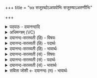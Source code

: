 +++
title = "७४ सजूरब्दोऽअयवोभिः सजूरुषाऽअरुणीभिः"

+++
<details><summary>पदपाठः - दयानन्दादि</summary>

स॒जूरिति॑ स॒ऽजूः। अब्दः॑। अय॑वोभि॒रित्यय॑वःऽभिः। स॒जूरिति॑ स॒ऽजूः। उ॒षाः। अरु॑णीभिः। स॒जोष॑सा॒विति॑ स॒जोष॑ऽसौ। अ॒श्विना॑। दꣳसो॑भि॒रिति॒ दꣳसः॑ऽभिः। स॒जूरिति॑ स॒ऽजूः। सूरः॑। एत॑शेन। स॒जूरिति॑ स॒ऽजूः। वै॒श्वा॒न॒रः। इड॑या। घृ॒तेन॑। स्वाहा॑। ७४।
</details>

<details><summary>अधिमन्त्रम् (VC)</summary>

- अश्विनौ देवते
- कुमारहारित ऋषिः
- आर्षी जगती
- निषादः
</details>

<details><summary>दयानन्द-सरस्वती (हि) - विषयः</summary>

मनुष्यों को किस प्रकार परस्पर सुखी होना चाहिये, यह विषय अगले मन्त्र में कहा है ॥
</details>

<details><summary>दयानन्द-सरस्वती (हि) - पदार्थः</summary>

पदार्थान्वयभाषाः -  हे मनुष्यो ! हम सब लोग स्त्री-पुरुष जैसे (अयवोभिः) एकरस क्षणादि काल के अवयवों से (सजूः) संयुक्त (अब्दः) वर्ष (अरुणीभिः) लाल कान्तियों के (सजूः) साथ वर्त्तमान (उषाः) प्रभात समय (दंसोभिः) कर्मों से (सजोषसौ) एकसा वर्त्ताववाले (अश्विना) प्राण और अपान के समान स्त्री-पुरुष वा (एतशेन) चलते घोड़े के समान व्याप्तिशील वेगवाले किरणनिमित्त पवन के (सजूः) साथ वर्त्तमान (सूरः) सूर्य (इडया) अन्न आदि का निमित्तरूप पृथिवी वा (घृतेन) जल से (स्वाहा) सत्य वाणी के (सजूः) साथ (वैश्वानरः) बिजुलीरूप अग्नि वर्त्तमान है, वैसे ही प्रीति से वर्त्तें ॥७४ ॥
</details>

<details><summary>दयानन्द-सरस्वती (हि) - भावार्थः</summary>

भावार्थभाषाः -  मनुष्यों में जितनी परस्पर मित्रता हो उतना ही सुख और जितना विरोध उतना ही दुःख होता है। उस से सब लोग स्त्रीपुरुष परस्पर उपकार करने के साथ ही सदा वर्त्तें ॥७४ ॥
</details>

<details><summary>दयानन्द-सरस्वती (सं) - विषयः</summary>

मनुष्यैः कथं कृत्वा सुखयितव्यमित्याह ॥
</details>

<details><summary>दयानन्द-सरस्वती (सं) - पदार्थः</summary>

पदार्थान्वयभाषाः -  हे मनुष्याः ! वयं सर्वे स्त्रीपुरुषा यथाऽयवोभिः सजूरब्दोऽरुणीभिः सजूरुषा दंसोभिः सजोषसावश्विनेव एतशेनेव सजूः सूर इडया घृतेन स्वाहा सजूर्वैश्वानरश्च वर्तते, तथैव प्रीत्या वर्त्तेमहि ॥७४ ॥
</details>

<details><summary>दयानन्द-सरस्वती (सं) - भावार्थः</summary>

भावार्थभाषाः -  मनुष्येषु यावत् परस्परं सौहार्दं तावदेव सुखम्। यावद् दौहार्दं तावदेव दुःखं च जायते, तस्मात् सर्वैः स्त्रीपुरुषः परोपकारक्रियया सहैव सदा वर्त्तितव्यम् ॥७४ ॥
</details>

<details><summary>सविता जोशी ← दयानन्दः (म) - भावार्थः</summary>

भावार्थभाषाः -  माणसांमध्ये जितकी परस्पर मैत्री असेल तितके सुख मिळते व जितका विरोध असेल तितके दुःख होते. त्यासाठी सर्व स्त्री-पुरुषांनी परस्पर उपकार होईल असे वर्तन करावे.
</details>